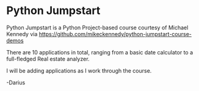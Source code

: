 # Python Jumpstart
Python Jumpstart is a Python Project-based course courtesy of Michael Kennedy via https://github.com/mikeckennedy/python-jumpstart-course-demos

There are 10 applications in total, ranging from a basic date calculator to a full-fledged Real estate analyzer.

I will be adding applications as I work through the course.

-Darius
